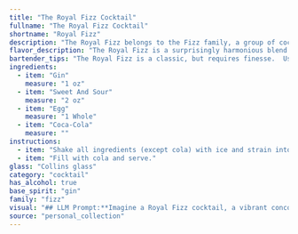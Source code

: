 ```yaml
---
title: "The Royal Fizz Cocktail"
fullname: "The Royal Fizz Cocktail"
shortname: "Royal Fizz"
description: "The Royal Fizz belongs to the Fizz family, a group of cocktails characterized by their effervescence and use of a spirit, citrus, and a fizz element.  This particular variation likely originated in the early 20th century, combining the popular gin fizz with the novelty of Coca-Cola, a rising beverage at the time. "
flavor_description: "The Royal Fizz is a surprisingly harmonious blend of sweet and tart. The gin's botanicals shine through, softened by the sweet and sour mix. The egg adds a creamy richness, rounding out the flavors. Coca-Cola provides a touch of fizz and a hint of caramel, balancing the overall sweetness. It's a refreshing, slightly decadent cocktail that's perfect for any occasion. "
bartender_tips: "The Royal Fizz is a classic, but requires finesse.  Use a good quality gin, and ensure the sweet and sour is well balanced.  When adding the egg, shake vigorously with ice to emulsify it properly.  Top with Coca-Cola, but don't overpour!  This drink is best enjoyed fresh, so don't make it too far ahead of time. "
ingredients:
  - item: "Gin"
    measure: "1 oz"
  - item: "Sweet And Sour"
    measure: "2 oz"
  - item: "Egg"
    measure: "1 Whole"
  - item: "Coca-Cola"
    measure: ""
instructions:
  - item: "Shake all ingredients (except cola) with ice and strain into a chilled collins glass."
  - item: "Fill with cola and serve."
glass: "Collins glass"
category: "cocktail"
has_alcohol: true
base_spirit: "gin"
family: "fizz"
visual: "## LLM Prompt:**Imagine a Royal Fizz cocktail, a vibrant concoction made with gin, sweet and sour mix, egg white, and Coca-Cola. Describe its appearance in detail, paying attention to:*** **Color:**  Is it a bright, bubbly orange? A hazy, creamy beige? Does the Coca-Cola create a dark, almost black layer at the bottom?* **Texture:** Is it a smooth, silky foam? Does the egg white create a fluffy, airy head? Are there any visible bubbles from the Coca-Cola? * **Clarity:** Is it crystal clear or does it have a slightly cloudy appearance? * **Garnish:**  Is it adorned with a citrus twist, a cherry, or a sprig of mint? What color and shape does the garnish have?**Write your description in a way that evokes the sense of a delicious, refreshing drink. Consider using sensory language and metaphors to bring the cocktail to life.** "
source: "personal_collection"
---
```


